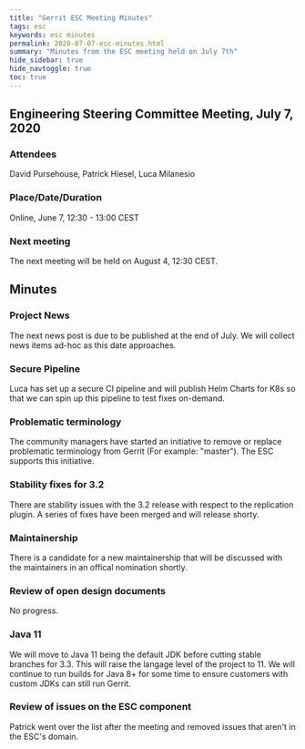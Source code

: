 ```yaml
---
title: "Gerrit ESC Meeting Minutes"
tags: esc
keywords: esc minutes
permalink: 2020-07-07-esc-minutes.html
summary: "Minutes from the ESC meeting held on July 7th"
hide_sidebar: true
hide_navtoggle: true
toc: true
---
```


## Engineering Steering Committee Meeting, July 7, 2020

### Attendees

David Pursehouse, Patrick Hiesel, Luca Milanesio

### Place/Date/Duration

Online, June 7, 12:30 - 13:00 CEST

### Next meeting

The next meeting will be held on August 4, 12:30 CEST.

## Minutes

### Project News

The next news post is due to be published at the end of July. We will
collect news items ad-hoc as this date approaches.

### Secure Pipeline

Luca has set up a secure CI pipeline and will publish Helm Charts for K8s
so that we can spin up this pipeline to test fixes on-demand.

### Problematic terminology

The community managers have started an initiative to remove or replace
problematic terminology from Gerrit (For example: "master"). The ESC supports
this initiative.

### Stability fixes for 3.2

There are stability issues with the 3.2 release with respect to the replication
plugin. A series of fixes have been merged and will release shorty.

### Maintainership

There is a candidate for a new maintainership that will be discussed with the
maintainers in an offical nomination shortly.

### Review of open design documents

No progress.

### Java 11

We will move to Java 11 being the default JDK before cutting stable branches for 3.3.
This will raise the langage level of the project to 11. We will continue to run
builds for Java 8+ for some time to ensure customers with custom JDKs can still run
Gerrit.

### Review of issues on the ESC component

Patrick went over the list after the meeting and removed issues that aren't in
the ESC's domain.

